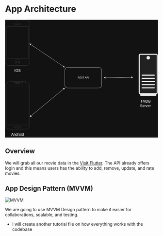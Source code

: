 # App Architecture

![App Architecture](./images/software-architecture.png)



## Overview
We will grab all our movie data in the [Visit Flutter](https://developer.themoviedb.org/docs/getting-started). The API already offers login and this means users has the ability to add, remove, update, and rate movies.


## App Design Pattern (MVVM)

![MVVM](https://journaldev.nyc3.cdn.digitaloceanspaces.com/2018/04/android-mvvm-pattern.png)

We are going to use MVVM Design pattern to make it easier for collaborations, scalable, and testing.

 - I will create another tutorial file on how everything works with the codebase


